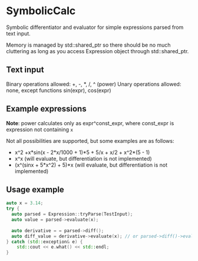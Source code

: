 # SymbolicCalc
Symbolic differentiator and evaluator for simple expressions parsed from text input.

Memory is managed by std::shared_ptr so there should be no much cluttering as long as you access Expression object through std::shared_ptr<Expression>.

## Text input
Binary operations allowed: +, -, \*, /, ^ (power)
Unary operations allowed: none, except functions sin(expr), cos(expr)

## Example expressions

**Note**: power calculates only as expr^const_expr, where const_expr is expression not containing `x` 

Not all possibilities are supported, but some examples are as follows:
* x^2 +x\*sin(x - 2\*x/1000 + 1)\*5 + 5/x + x/2 + x^2\*(5 - 1)
* x^x  (will evaluate, but differentiation is not implemented)
* (x^(sinx + 5\*x^2) + 5)\*x (will evaluate, but differentiation is not implemented)

## Usage example

```C++
auto x = 3.14;
try {
  auto parsed = Expression::tryParse(TestInput);
  auto value = parsed->evaluate(x);
  
  auto derivative = = parsed->diff();
  auto diff_value = derivative->evaluate(x); // or parsed->diff()->evaluate(x);
} catch (std::exception& e) {
	std::cout << e.what() << std::endl;
}
```
